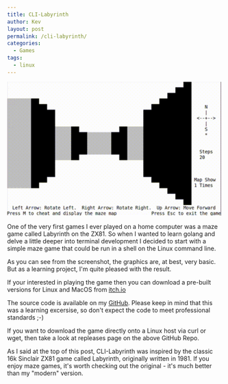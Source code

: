 ```yaml
---
title: CLI-Labyrinth
author: Kev
layout: post
permalink: /cli-labyrinth/
categories:
  - Games
tags:
  - linux
---
```

![](/images/cli-labyrinth.png)

One of the very first games I ever played on a home computer was a maze game called Labyrinth on the ZX81. So when I wanted to learn golang and delve a little deeper into terminal development I decided to start with a simple maze game that could be run in a shell on the Linux command line.

As you can see from the screenshot, the graphics are, at best, very basic. But as a learning project, I'm quite pleased with the result.

If your interested in playing the game then you can download a pre-built versions for Linux and MacOS from [itch.io](https://yorkshirekev.itch.io/cli-labyrinth)

The source code is available on my [GitHub](https://github.com/YorkshireKev/cli-labyrinth). Please keep in mind that this was a learning excersise, so don't expect the code to meet professional standards ;-)

If you want to download the game directly onto a Linux host via curl or wget, then take a look at repleases page on the above GitHub Repo.

As I said at the top of this post, CLI-Labyrinth was inspired by the classic 16k Sinclair ZX81 game called Labyrinth, originally written in 1981. If you enjoy maze games, it's worth checking out the original - it's much better than my "modern" version.